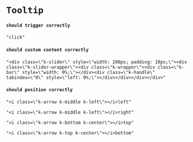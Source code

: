 # `Tooltip`

#### `should trigger correctly`

```
"click"
```

#### `should custom content correctly`

```
"<div class=\"k-slider\" style=\"width: 200px; padding: 10px;\"><div class=\"k-slider-wrapper\"><div class=\"k-wrapper\"><div class=\"k-bar\" style=\"width: 0%;\"></div><div class=\"k-handle\" tabindex=\"0\" style=\"left: 0%;\"></div></div></div></div>"
```

#### `should position correctly`

```
"<i class=\"k-arrow k-middle k-left\"></i>left"
```

```
"<i class=\"k-arrow k-middle k-left\"></i>right"
```

```
"<i class=\"k-arrow k-bottom k-center\"></i>top"
```

```
"<i class=\"k-arrow k-top k-center\"></i>bottom"
```

